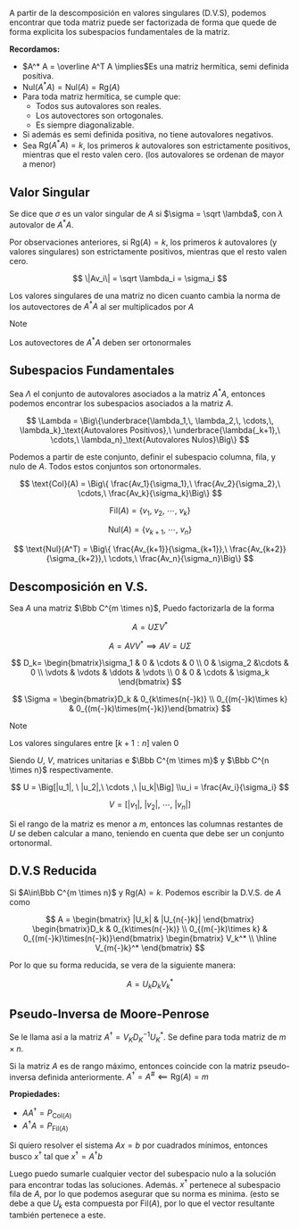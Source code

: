 A partir de la descomposición en valores singulares (D.V.S), podemos encontrar que toda matriz puede ser factorizada de forma que quede de forma explicita los subespacios fundamentales de la matriz.

**Recordamos:**

- $A^* A = \overline A^T A \implies$Es una matriz hermítica, semi definida positiva.
- $\text{Nul}(A^* A) = \text{Nul}(A) = \text{Rg}(A)$
- Para toda matriz hermítica, se cumple que:
	- Todos sus autovalores son reales.
	- Los autovectores son ortogonales.
	- Es siempre diagonalizable.
- Si además es semi definida positiva, no tiene autovalores negativos.
- Sea $\text{Rg}(A^* A) = k$, los primeros $k$ autovalores son estrictamente positivos, mientras que el resto valen cero. (los autovalores se ordenan de mayor a menor)

## Valor Singular

Se dice que $\sigma$ es un valor singular de $A$ si $\sigma = \sqrt \lambda$, con $\lambda$ autovalor de $A^* A$.

Por observaciones anteriores, si $\text{Rg}(A) = k$, los primeros $k$ autovalores (y valores singulares) son estrictamente positivos, mientras que el resto valen cero.

$$
\|Av_i\| = \sqrt \lambda_i = \sigma_i
$$

Los valores singulares de una matriz no dicen cuanto cambia la norma de los autovectores de $A^* A$ al ser multiplicados por $A$

> [!note]
> Los autovectores de $A^*A$ deben ser ortonormales

## Subespacios Fundamentales

Sea $\Lambda$ el conjunto de autovalores asociados a la matriz $A^*A$, entonces podemos encontrar los subespacios asociados a la matriz $A$.

$$
\Lambda = \Big\{\underbrace{\lambda_1,\, \lambda_2,\, \cdots,\, \lambda_k}_\text{Autovalores Positivos},\ \underbrace{\lambda{_k+1},\  \cdots,\ \lambda_n}_\text{Autovalores Nulos}\Big\}
$$

Podemos a partir de este conjunto, definir el subespacio columna, fila, y nulo de $A$. Todos estos conjuntos son ortonormales.

$$
\text{Col}(A) = \Big\{ \frac{Av_1}{\sigma_1},\ \frac{Av_2}{\sigma_2},\ \cdots,\ \frac{Av_k}{\sigma_k}\Big\}
$$

$$
\text{Fil}(A) = \Big\{v_1,\ v_2,\ \cdots ,\ v_k\Big\}
$$

$$
\text{Nul}(A) = \Big\{v_{k+1},\ \cdots ,\ v_n\Big\}
$$

$$
\text{Nul}(A^T) = \Big\{ \frac{Av_{k+1}}{\sigma_{k+1}},\ \frac{Av_{k+2}}{\sigma_{k+2}},\ \cdots,\ \frac{Av_n}{\sigma_n}\Big\}
$$

## Descomposición en V.S.

Sea $A$ una matriz $\Bbb C^{m \times n}$, Puedo factorizarla de la forma

$$
A = U \Sigma V^*
$$

$$
A = AVV^* \implies AV = U\Sigma
$$

$$
D_k= \begin{bmatrix}\sigma_1 & 0 & \cdots & 0 \\
0 & \sigma_2 &\cdots & 0 \\
\vdots & \vdots & \ddots & \vdots \\
0 & 0 & \cdots & \sigma_k
\end{bmatrix}
$$

$$
\Sigma = \begin{bmatrix}D_k & 0_{k\times(n{-}k)} \\ 0_{(m{-}k)\times k} & 0_{(m{-}k)\times(m{-}k)}\end{bmatrix}
$$

> [!note]
> Los valores singulares entre $[k{+}1: n]$ valen $0$

Siendo $U$, $V$, matrices unitarias e $\Bbb C^{m \times m}$ y $\Bbb C^{n \times n}$ respectivamente.

$$
U = \Big[|u_1|, \ |u_2|,\ \cdots ,\ |u_k|\Big] \\u_i = \frac{Av_i}{\sigma_i}
$$

$$
V = \Big[|v_1|, \ |v_2|,\ \cdots ,\ |v_n|\Big]
$$

Si el rango de la matriz es menor a $m$, entonces las columnas restantes de $U$ se deben calcular a mano, teniendo en cuenta que debe ser un conjunto ortonormal.

## D.V.S Reducida

Si $A\in\Bbb C^{m \times n}$ y $\text{Rg(A)} = k$. Podemos escribir la D.V.S. de $A$ como

$$
A = 
\begin{bmatrix}
|U_k| & |U_{n{-}k}|
\end{bmatrix}
\begin{bmatrix}D_k & 0_{k\times(n{-}k)} \\ 0_{(m{-}k)\times k} & 0_{(m{-}k)\times(n{-}k)}\end{bmatrix}
\begin{bmatrix}
V_k^* \\
\hline
V_{m{-}k}^*
\end{bmatrix}
$$

Por lo que su forma reducida, se vera de la siguiente manera:

$$
A = U_k D_k V_k^*
$$

## Pseudo-Inversa de Moore-Penrose

Se le llama así a la matriz $A^\dagger = V_K D_K^{-1} U_K^*$. Se define para toda matriz de $m \times n$.

Si la matriz $A$ es de rango máximo, entonces coincide con la matriz pseudo-inversa definida anteriormente. $A^\dagger = A^\# \impliedby \text{Rg}(A) = m$

**Propiedades:**

- $A A^\dagger = P_{\text{Col}(A)}$
- $A^\dagger A = P_{\text{Fil}(A)}$

Si quiero resolver el sistema $Ax = b$ por cuadrados mínimos, entonces busco $x^\dagger$ tal que $x^\dagger = A^\dagger b$

Luego puedo sumarle cualquier vector del subespacio nulo a la solución para encontrar todas las soluciones. Además. $x^\dagger$ pertenece al subespacio fila de $A$, por lo que podemos asegurar que su norma es minima. (esto se debe a que $U_k$ esta compuesta por $\text{Fil}(A)$, por lo que el vector resultante también pertenece a este.

